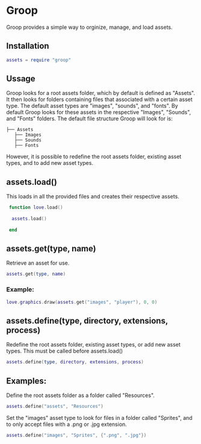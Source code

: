 # Groop
Groop provides a simple way to orginize, manage, and load assets.

## Installation
```lua
assets = require "groop"
```
## Ussage
Groop looks for a root assets folder, which by default is defined as "Assets".
It then looks for folders containing files that associated with a certain asset type.
The default asset types are "images", "sounds", and "fonts".
By default Groop looks for these assets in the respective "Images", "Sounds", and "Fonts" folders.
The default file structure Groop will look for is:
```
├── Assets
   ├── Images
   ├── Sounds
   ├── Fonts
```
However, it is possible to redefine the root assets folder, existing asset types, and to add new asset types.
## assets.load()
This loads in all the provided files and creates their respective assets.
```lua
 function love.load()
 
  assets.load()
 
 end
```
## assets.get(type, name)
Retrieve an asset for use.
```lua
assets.get(type, name)
```
### Example:
```lua
love.graphics.draw(assets.get("images", "player"), 0, 0)
```
## assets.define(type, directory, extensions, process)
Redefine the root assets folder, existing asset types, or add new asset types.
This must be called before assets.load()
```lua
assets.define(type, directory, extensions, process)
```
## Examples:
Define the root assets folder as a folder called "Resources".
```lua
assets.define("assets", "Resources")
```
Set the "images" asset type to look for files in a folder called "Sprites", and to only accept files with a .png or .jpg extension.
```lua
assets.define("images", "Sprites", {".png", ".jpg"})
```
